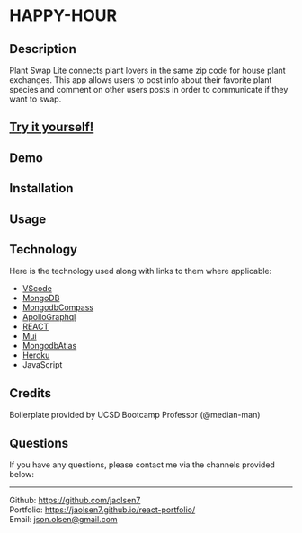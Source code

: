 # HAPPY-HOUR

## Description

Plant Swap Lite connects plant lovers in the same zip code for house plant exchanges. This app allows users to post info about their favorite plant species and comment on other users posts in order to communicate if they want to swap.

## [Try it yourself!](https://stark-brushlands-04635.herokuapp.com/)

## Demo
<!-- <img src="./assets/images/demo.gif" alt="sign up and log in demo" height="800" width="400"> -->

## Installation


## Usage


## Technology

Here is the technology used along with links to them where applicable:

- [VScode](https://code.visualstudio.com/download)
- [MongoDB](https://www.mongodb.com/)<br>
- [MongodbCompass](https://www.mongodb.com/products/compass)<br>
- [ApolloGraphql](https://www.apollographql.com/)<br>
- [REACT](https://reactjs.org/)<br>
- [Mui](https://mui.com/)<br>
- [MongodbAtlas](https://www.mongodb.com/atlas/database)<br>
- [Heroku](https://desolate-earth-02940.herokuapp.com/)<br>
- JavaScript<br>

## Credits

Boilerplate provided by UCSD Bootcamp Professor (@median-man)

## Questions

If you have any questions, please contact me via the channels provided below:<br />
________________________________________
Github: https://github.com/jaolsen7<br>
Portfolio: https://jaolsen7.github.io/react-portfolio/<br>
Email: json.olsen@gmail.com<br>